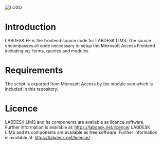 ![LOGO](https://github.com/user-attachments/assets/56d40260-8dec-4ee1-90c4-ee9ce22335fe)


# Introduction
LABDESK.FE is the frontend source code for LABDESK LIMS. The source encompasses all code neccessary to setup the Microsoft Access Frontend including eg. forms, queries and modules.

# Requirements
The script is exported from Microsoft Access by the module svm which is included in this repository.

# Licence
LABDESK LIMS and its components are available as licence software. Further information is available at: https://labdesk.net/licence/
LABDESK LIMS and its components are available as free software. Further information is available at: https://labdesk.net/licence/
